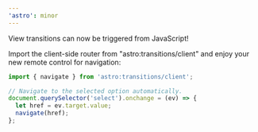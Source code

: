 ```yaml
---
'astro': minor
---
```


View transitions can now be triggered from JavaScript!

Import the client-side router from "astro:transitions/client" and enjoy your new remote control for navigation:

```js
import { navigate } from 'astro:transitions/client';

// Navigate to the selected option automatically.
document.querySelector('select').onchange = (ev) => {
  let href = ev.target.value;
  navigate(href);
};
```
